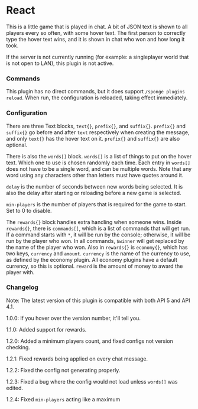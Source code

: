 # React

This is a little game that is played in chat. A bit of JSON text is shown to all players every so often, with some hover text. The first person to correctly type the hover text wins, and it is shown in chat who won and how long it took.

If the server is not currently running (for example: a singleplayer world that is not open to LAN), this plugin is not active.

### Commands

This plugin has no direct commands, but it does support `/sponge plugins reload`. When run, the configuration is reloaded, taking effect immediately.

### Configuration

There are three Text blocks, `text{}`, `prefix{}`, and `suffix{}`. `prefix{}` and `suffix{}` go before and after `text` respectively when creating the message, and only `text{}` has the hover text on it. `prefix{}` and `suffix{}` are also optional.

There is also the `words[]` block. `words[]` is a list of things to put on the hover text. Which one to use is chosen randomly each time. Each entry in `words[]` does not have to be a single word, and can be multiple words. Note that any word using any characters other than letters must have quotes around it.

`delay` is the number of seconds between new words being selected. It is also the delay after starting or reloading before  a new game is selected. 

`min-players` is the number of players that is required for the game to start. Set to 0 to disable.

The `rewards{}` block handles extra handling when someone wins. Inside `rewards{}`, there is `commands[]`, which is a list of commands that will get run. If a command starts with `*`, it will be run by the console; otherwise, it will be run by the player who won. In all commands, `$winner` will get replaced by the name of the player who won. Also in `rewards{}` is `economy{}`, which has two keys, `currency` and `amount`. `currency` is the name of the currency to use, as defined by the economy plugin. All economy plugins have a default currency, so this is optional. `reward` is the amount of money to award the player with.

### Changelog

Note: The latest version of this plugin is compatible with both API 5 and API 4.1.

1.0.0: If you hover over the version number, it'll tell you.

1.1.0: Added support for rewards.

1.2.0: Added a minimum players count, and fixed configs not version checking.

1.2.1: Fixed rewards being applied on every chat message.

1.2.2: Fixed the config not generating properly.

1.2.3: Fixed a bug where the config would not load unless `words[]` was edited.

1.2.4: Fixed `min-players` acting like a maximum
